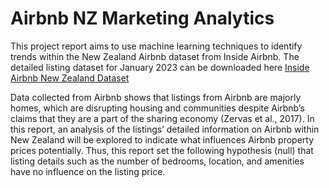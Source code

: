 # Airbnb NZ Marketing Analytics

<p>
  This project report aims to use machine learning techniques to identify trends within the New Zealand Airbnb dataset from Inside Airbnb. The detailed listing dataset for January 2023 can be downloaded here 
  <a 
    href='https://drive.google.com/file/d/1UWChek41jicYy1G08lDvlnuj8L9gInEe/view?usp=drive_link' target='_blank'>
    Inside Airbnb New Zealand Dataset 
  </a>
</p>
<p>
  Data collected from Airbnb shows that listings from Airbnb are majorly homes, which are disrupting housing and communities despite Airbnb’s claims that they are a part of the sharing economy (Zervas et al., 2017). In this report, an analysis of the listings’ detailed information on Airbnb within New Zealand will be explored to indicate what influences Airbnb property prices potentially. Thus, this report set the following hypothesis (null) that listing details such as the number of bedrooms, location, and amenities have no influence on the listing price. 
</p>
